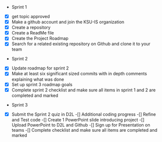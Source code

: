 - Sprint 1
- [x] get  topic approved
- [x] Make a github account and join the KSU-IS organization
- [x] Create a repository
- [x] Create a ReadMe file
- [x] Create the Project Roadmap
- [x] Search for a related existing repository on Github and clone it to your team
- Sprint 2
- [x] Update roadmap for sprint 2
- [x] Make at least six significant sized commits with in depth comments explaining what was done
- [x] Set up sprint 3 roadmap goals
- [x] Complete sprint 2 checklist and make sure all items in sprint 1 and 2 are completed and marked
- Sprint 3
-[x] Submit the Sprint 2 quiz in D2L
-[] Additional coding progress
-[] Refine and Test code
-[] Create 1 PowerPoint slide introducing project
-[] Upload PowerPoint to D2L and Github
-[] Sign up for Presentation on teams
-[] Complete checklist and make sure all items are completed and marked